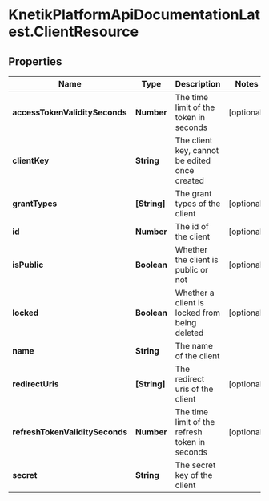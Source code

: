 # KnetikPlatformApiDocumentationLatest.ClientResource

## Properties
Name | Type | Description | Notes
------------ | ------------- | ------------- | -------------
**accessTokenValiditySeconds** | **Number** | The time limit of the token in seconds | [optional] 
**clientKey** | **String** | The client key, cannot be edited once created | 
**grantTypes** | **[String]** | The grant types of the client | [optional] 
**id** | **Number** | The id of the client | [optional] 
**isPublic** | **Boolean** | Whether the client is public or not | [optional] 
**locked** | **Boolean** | Whether a client is locked from being deleted | [optional] 
**name** | **String** | The name of the client | 
**redirectUris** | **[String]** | The redirect uris of the client | [optional] 
**refreshTokenValiditySeconds** | **Number** | The time limit of the refresh token in seconds | [optional] 
**secret** | **String** | The secret key of the client | 


